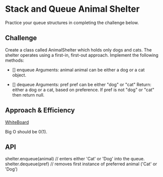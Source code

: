 # Stack and Queue Animal Shelter
<!-- Short summary or background information -->
Practice your queue structures in completing the challenge below.

## Challenge
<!-- Description of the challenge -->
Create a class called AnimalShelter which holds only dogs and cats.
The shelter operates using a first-in, first-out approach.
Implement the following methods:

- [] enqueue
Arguments: animal
animal can be either a dog or a cat object.

- [] dequeue
Arguments: pref
pref can be either "dog" or "cat"
Return: either a dog or a cat, based on preference.
If pref is not "dog" or "cat" then return null.


## Approach & Efficiency
<!-- What approach did you take? Why? What is the Big O space/time for this approach? -->
[WhiteBoard](Challenge12.png)

Big O should be 0(1).

## API
<!-- Description of each method publicly available to your Linked List -->
shelter.enqueue(animal) // enters either 'Cat' or 'Dog' into the queue.
shelter.dequeue(pref) // removes first instance of preferred animal ('Cat' or 'Dog')
